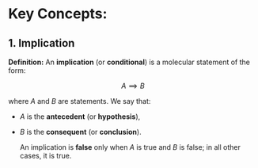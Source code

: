 # Key Concepts:

## 1. Implication

**Definition:** An **implication** (or **conditional**) is a molecular statement of the form:

$$ A \implies B $$

where $A$ and $B$ are statements. We say that:

- $A$ is the **antecedent** (or **hypothesis**),
- $B$ is the **consequent** (or **conclusion**).

    An implication is **false** only when $A$ is true and $B$ is false; in all other cases, it is true.

